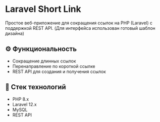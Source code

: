 # Laravel Short Link

Простое веб-приложение для сокращения ссылок на PHP (Laravel) с поддержкой REST API.
(Для интерфейса использован готовый шаблон дизайна)

## ⚙️ Функциональность

- Сокращение длинных ссылок
- Перенаправление по короткой ссылке
- REST API для создания и получения ссылок

## 🚀 Стек технологий

- PHP 8.x
- Laravel 12.x
- MySQL
- REST API
